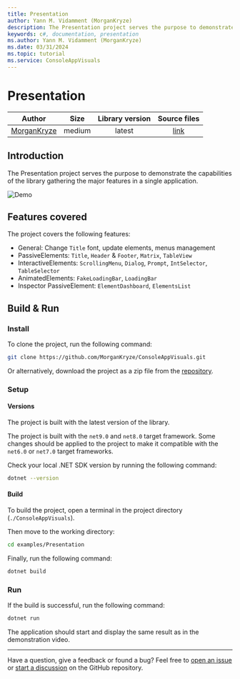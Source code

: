 ```yaml
---
title: Presentation
author: Yann M. Vidamment (MorganKryze)
description: The Presentation project serves the purpose to demonstrate the capabilities of the library gathering the major features in a single application.
keywords: c#, documentation, presentation
ms.author: Yann M. Vidamment (MorganKryze)
ms.date: 03/31/2024
ms.topic: tutorial
ms.service: ConsoleAppVisuals
---
```


# Presentation

|                    Author                     |  Size  | Library version |                                       Source files                                       |
| :-------------------------------------------: | :----: | :-------------: | :--------------------------------------------------------------------------------------: |
| [MorganKryze](https://github.com/MorganKryze) | medium |     latest      | [link](https://github.com/MorganKryze/ConsoleAppVisuals/blob/main/examples/Presentation) |

## Introduction

The Presentation project serves the purpose to demonstrate the capabilities of the library gathering the major features in a single application.

![Demo](../assets/vid/gif/presentation.gif)

## Features covered

The project covers the following features:

- General: Change `Title` font, update elements, menus management
- PassiveElements: `Title`, `Header` & `Footer`, `Matrix`, `TableView`
- InteractiveElements: `ScrollingMenu`, `Dialog`, `Prompt`, `IntSelector`, `TableSelector`
- AnimatedElements: `FakeLoadingBar`, `LoadingBar`
- Inspector PassiveElement: `ElementDashboard`, `ElementsList`

## Build & Run

### Install

To clone the project, run the following command:

```bash
git clone https://github.com/MorganKryze/ConsoleAppVisuals.git
```

Or alternatively, download the project as a zip file from the [repository](https://github.com/MorganKryze/ConsoleAppVisuals).

### Setup

#### Versions

The project is built with the latest version of the library.

The project is built with the `net9.0` and `net8.0` target framework. Some changes should be applied to the project to make it compatible with the `net6.0` or `net7.0` target frameworks.

Check your local .NET SDK version by running the following command:

```bash
dotnet --version
```

#### Build

To build the project, open a terminal in the project directory (`./ConsoleAppVisuals`).

Then move to the working directory:

```bash
cd examples/Presentation
```

Finally, run the following command:

```bash
dotnet build
```

### Run

If the build is successful, run the following command:

```bash
dotnet run
```

The application should start and display the same result as in the demonstration video.

---

Have a question, give a feedback or found a bug? Feel free to [open an issue](https://github.com/MorganKryze/ConsoleAppVisuals/issues) or [start a discussion](https://github.com/MorganKryze/ConsoleAppVisuals/discussions) on the GitHub repository.
